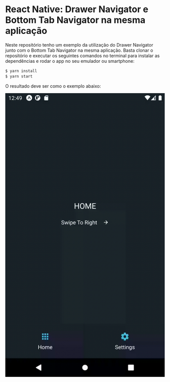# React Native: Drawer Navigator e Bottom Tab Navigator na mesma aplicação

Neste repositório tenho um exemplo da utilização do Drawer Navigator junto com o Bottom Tab Navigator na mesma aplicação. Basta clonar o repositório e executar os seguintes comandos no terminal para instalar as dependências e rodar o app no seu emulador ou smartphone:

```sh
$ yarn install
$ yarn start
```

O resultado deve ser como o exemplo abaixo:

<img src="https://github.com/romaopedro199/react-native-drawer-and-tab-navigation/blob/main/react-native-drawer-and-tab-navigation.gif" alt="Example gif" title="Example gif" width="600"/>
